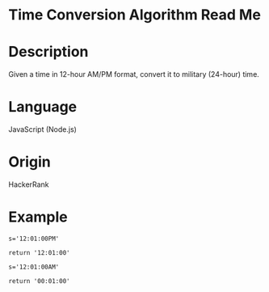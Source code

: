 # Time Conversion Algorithm Read Me

# Description

Given a time in 12-hour AM/PM format, convert it to military (24-hour) time.

# Language

JavaScript (Node.js)

# Origin

HackerRank

# Example

```
s='12:01:00PM'

return '12:01:00'
```

```
s='12:01:00AM'

return '00:01:00'
```